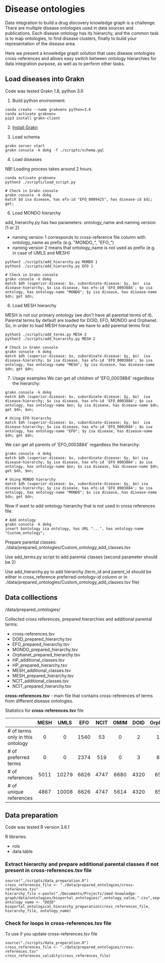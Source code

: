 # Disease ontologies 
Data integration to build a drug discovery knowledge graph is a challenge. There are multiple disease ontologies used in data sources and publications. Each disease ontology has its hierarchy, and the common task is to map ontologies, to find disease clusters, finally to build your representation of the disease area.

Here we present a knowledge graph solution that uses disease ontologies cross-references and allows easy switch between ontology hierarchies for data integration purpose, as well as to perform other tasks. 

## Load diseases into Grakn
Code was tested Grakn 1.8, python 3.6

1. Build python environment:
```
conda create --name graknenv python=3.6
conda activate graknenv
pip3 install grakn-client
```

2. [Install Grakn](https://dev.grakn.ai/docs/running-grakn/install-and-run) 

3. Load schema
```
grakn server start
grakn console -k dokg -f ./scripts/schema.gql
```
4. Load diseases

NB! Loading process takes around 2 hours.

```
conda activate graknenv
python3 ./scripts/load_script.py

# Check in Grakn console
grakn console -k dokg
match $d isa disease, has efo-id "EFO_0009425", has disease-id $di; get;
```
6. Load MONDO hierarchy

add_hierarchy.py has two parameters: ontology_name and naming version (1 or 2)
* naming version 1 corresponds to cross-reference file column with ontology_name as prefix (e.g. "MONDO_", "EFO_") 
* naming version 2 means that ontology_name is not used as prefix (e.g. in case of UMLS and MESH) 

```
python3 ./scripts/add_hierarchy.py MONDO 1
python3 ./scripts/add_hierarchy.py EFO 1

# Check in Grakn console
grakn console -k dokg
match $dh (superior-disease: $x, subordinate-disease: $y, $o)  isa disease-hierarchy; $x isa disease, has efo-id 'EFO_0003884'; $o isa ontology, has ontology-name "MONDO"; $y isa disease, has disease-name $dn; get $dn;
```
6. Load MESH hierarchy

MESH is not our primary ontology (we don't have all parental terms of it). Parental terms by default are loaded for DOID, EFO, MONDO and Orphanet.
So, in order to load MESH hierarchy we have to add parental terms first:
```
python3 ./scripts/add_terms.py MESH 2
python3 ./scripts/add_hierarchy.py MESH 2

# Check in Grakn console
grakn console -k dokg
match $dh (superior-disease: $x, subordinate-disease: $y, $o)  isa disease-hierarchy; $x isa disease, has efo-id 'EFO_0003884'; $o isa ontology, has ontology-name "MESH"; $y isa disease, has disease-name $dn; get $dn;
```
7. Usage examples
We can get all children of 'EFO_0003884' regardless the hierarchy:
```
grakn console -k dokg
match $dh (superior-disease: $x, subordinate-disease: $y, $o)  isa disease-hierarchy; $x isa disease, has efo-id 'EFO_0003884'; $o isa ontology, has ontology-name $on; $y isa disease, has disease-name $dn; get $dn, $on;

# Using EFO hierarchy
match $dh (superior-disease: $x, subordinate-disease: $y, $o)  isa disease-hierarchy; $x isa disease, has efo-id 'EFO_0003884'; $o isa ontology, has ontology-name "EFO"; $y isa disease, has disease-name $dn; get $dn;
```
We can get all parents of 'EFO_0003884' regardless the hierarchy:
```
grakn console -k dokg
match $dh (superior-disease: $x, subordinate-disease: $y, $o) isa disease-hierarchy; $y isa disease, has efo-id 'EFO_0003884'; $o isa ontology, has ontology-name $on; $x isa disease, has disease-name $dn; get $dn, $on;

# Using MONDO hierarchy
match $dh (superior-disease: $x, subordinate-disease: $y, $o) isa disease-hierarchy; $y isa disease, has efo-id 'EFO_0003884'; $o isa ontology, has ontology-name "MONDO"; $x isa disease, has disease-name $dn; get $dn;
```
Now if want to add ontology hierarchy that is not used in cross references file:
```
# Add ontology
grakn console -k dokg
insert $ontology isa ontology, has URL "...", has ontology-name  "Custom_ontology";
```
Prepare parental classes: ./data/prepared_ontologies/Custom_ontology_add_classes.tsv

Use add_terms.py script to add parental classes (second parameter should be 2)

Use add_hierarchy.py to add hierarchy (term_id and parent_id should be either in cross_reference preferred-ontology-id column or in ./data/prepared_ontologies/Custom_ontology_add_classes.tsv file)

## Data colllections

/data/prepared_ontologies/

Collected cross references, prepared hierarchies and additional parental terms:
* cross-references.tsv
* DOID_prepared_hierarchy.tsv
* EFO_prepared_hierarchy.tsv
* MONDO_prepared_hierarchy.tsv
* Orphanet_prepared_hierarchy.tsv
* HP_additional_classes.tsv
* HP_prepared_hierarchy.tsv
* MESH_additional_classes.tsv
* MESH_prepared_hierarchy.tsv
* NCIT_additional_classes.tsv
* NCIT_prepared_hierarchy.tsv

**cross-references.tsv** - main file that contains cross-references of terms from different disease ontologies.

Statistics for **cross-references.tsv** file

|                                 | MESH  | UMLS | EFO  | NCIT | OMIM | DOID | Orphanet | HP  | MONDO | ICD10 | Total  |
| --------------------------------|:-----:| :---:|:----:|:----:|:----:|:----:|:--------:|:---:|:-----:|:-----:|:------:|
| # of terms only in this ontology| 0     | 0    | 1540 | 53   | 0    | 2    | 163      | 80  | 81    | 0     | 1919   |
| # of preferred terms            | 0     | 0    | 2374 | 519  | 0    | 3    | 824      | 916 | 8932  | 0     | 13568  |
| # of references                 | 5011  | 10279| 6626 | 4747 | 6680 | 4320 | 6556     | 1450| 8942  | 8146  | 62757  |
| # of unique references          | 4867  | 10008| 6626 | 4747 | 5614 | 4320 | 6532     | 1450| 8942  | 3272  | 56378  |


## Data preparation

Code was tested R version 3.6.1

R libraries:
* rols
* data.table

### Extract hierarchy and prepare additional parental classes if not present in cross-references.tsv file
```
source("./scripts/data_preparation.R")
cross_references_file <- "./data/prepared_ontologies/cross-references.tsv"
hierarchy_file <-paste("./Documents/Projects/imed-knowledge-graph/data/ontologies/bioportal_ontologies/",ontology_value,".csv",sep="")
ontology_name <- "DOID"
bioportal_ontological_hierarchy_preparation(cross_references_file, hierarchy_file, ontology_name)
```
### Check for loops in cross-references.tsv file
To use if you update cross-references.tsv file

```
source("./scripts/data_preparation.R")
cross_references_file <- "./data/prepared_ontologies/cross-references.tsv"
cross_references_validity(cross_references_file)
```
